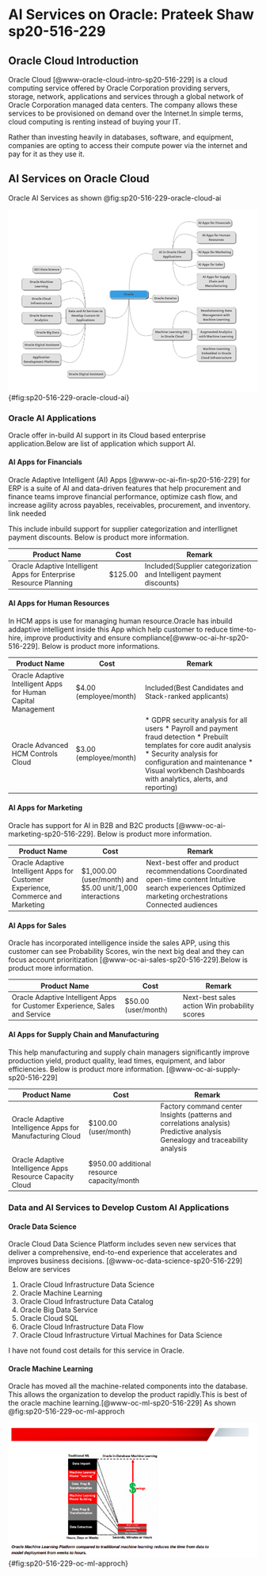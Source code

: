 # AI Services on Oracle: Prateek Shaw sp20-516-229


## Oracle Cloud Introduction

Oracle Cloud [@www-oracle-cloud-intro-sp20-516-229] is a cloud computing service offered by Oracle Corporation providing servers, storage, network, applications and services through a global network of Oracle Corporation managed data centers. The company allows these services to be provisioned on demand over the Internet.In simple terms, cloud computing is renting instead of buying your IT. 

Rather than investing heavily in databases, software, and equipment, companies are opting to access their compute power via the internet and pay for it as they use it.

## AI Services on Oracle Cloud

Oracle AI Services as shown @fig:sp20-516-229-oracle-cloud-ai

![AI Services on Oracle](images/sp20-516-229-oracle_ai_service.png){#fig:sp20-516-229-oracle-cloud-ai}

### Oracle AI Applications

Oracle offer in-build AI support in its Cloud based enterprise application.Below are list of application which support AI.

#### AI Apps for Financials 

Oracle Adaptive Intelligent (AI) Apps [@www-oc-ai-fin-sp20-516-229] for ERP is a suite of AI and data-driven features that help procurement and finance teams improve financial performance, optimize cash flow, and increase agility across payables, receivables, procurement, and inventory. link needed

This include inbuild support for supplier categorization and interllignet payment discounts. Below is product more information.

<div class="smalltable">

| Product Name             | Cost | Remark |
| ------------------- | ------- | ------------- |
| Oracle Adaptive Intelligent Apps for Enterprise Resource Planning  | $125.00  | Included(Supplier categorization and   Intelligent payment discounts) |

</div>

#### AI Apps for Human Resources 

In HCM apps is use for managing human resource.Oracle has inbuild addaptive intelligent inside this App which help customer to reduce time-to-hire, improve productivity and ensure compliance[@www-oc-ai-hr-sp20-516-229]. Below is product more informations. 

<div class="smalltable">

| Product Name             | Cost | Remark |
| ------------------- | ------- | ------------- |
| Oracle Adaptive Intelligent Apps for Human Capital Management  | $4.00 (employee/month)  | Included(Best Candidates and Stack-ranked applicants) |
| Oracle Advanced HCM Controls Cloud  | $3.00 (employee/month)  | * GDPR security analysis for all users * Payroll and payment fraud detection * Prebuilt templates for core audit analysis * Security analysis for configuration and maintenance * Visual workbench Dashboards with analytics, alerts, and reporting) |

</div>

#### AI Apps for Marketing  

Oracle has support for AI in B2B and B2C products [@www-oc-ai-marketing-sp20-516-229]. Below is product more information.

<div class="smalltable">

| Product Name             | Cost | Remark |
| ------------------- | ------- | ------------- |
| Oracle Adaptive Intelligent Apps for Customer Experience, Commerce and Marketing  | $1,000.00 (user/month) and $5.00 unit/1,000 interactions | Next-best offer and product recommendations Coordinated open-time content Intuitive search experiences Optimized marketing orchestrations Connected audiences |

</div>

#### AI Apps for Sales 

Oracle has incorporated intelligence inside the sales APP, using this customer can see Probability Scores, win the next big deal and they can focus account prioritization [@www-oc-ai-sales-sp20-516-229].Below is product more information.



<div class="smalltable">

| Product Name             | Cost | Remark |
| ------------------- | ------- | ------------- |
| Oracle Adaptive Intelligent Apps for Customer Experience, Sales and Service  | $50.00 (user/month) | Next-best sales action Win probability scores |

</div>

#### AI Apps for Supply Chain and Manufacturing 

This help manufacturing and supply chain managers significantly improve production yield, product quality, lead times, equipment, and labor efficiencies. Below is product more information. [@www-oc-ai-supply-sp20-516-229]

<div class="smalltable">

| Product Name             | Cost | Remark |
| ------------------- | ------- | ------------- |
| Oracle Adaptive Intelligence Apps for Manufacturing Cloud  | $100.00 (user/month)  | Factory command center Insights (patterns and correlations analysis) Predictive analysis Genealogy and traceability analysis |
| Oracle Adaptive Intelligence Apps Resource Capacity Cloud  | $950.00 additional resource capacity/month  |  |

</div>


### Data and AI Services to Develop Custom AI Applications


#### Oracle Data Science

Oracle Cloud Data Science Platform includes seven new services that deliver a comprehensive, end-to-end experience that accelerates and improves business decisions. [@www-oc-data-science-sp20-516-229] Below are services

1. Oracle Cloud Infrastructure Data Science
1. Oracle Machine Learning
1. Oracle Cloud Infrastructure Data Catalog
1. Oracle Big Data Service
1. Oracle Cloud SQL
1. Oracle Cloud Infrastructure Data Flow
1. Oracle Cloud Infrastructure Virtual Machines for Data Science

I have not found cost details for this service in Oracle.

#### Oracle Machine Learning

Oracle has moved all the machine-related components into the database. This allows the organization to develop the product rapidly.This is best of the oracle machine learning.[@www-oc-ml-sp20-516-229] As shown @fig:sp20-516-229-oc-ml-approch


![Oracle Machine Learning Platform[www-oc-ml-approch-sp20-516-229]](images/sp229-oc-ml-approch.png){#fig:sp20-516-229-oc-ml-approch}


